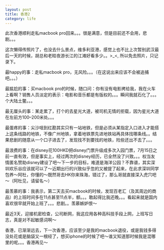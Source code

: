 ```yaml
---
layout: post
title: 香港2 
category: life
---
```


此次香港顺利走私macbook pro回来。。。很是满意，但是目前还不会用，悲剧。。。

这次懒得传照片了，也没去什么景点，维多利亚港，感觉上也不比上次暂别武汉最后一天的时候，胡总和老眭夜游长江的江滩好看多少。。>_<, 所以免去照片，只记录下。

最happy的事：走私macbook pro，无风险。。。（在这说出来应该不会被追捕吧。。。）

最尴尬的事：买macbook pro的时候，随口问：你有没有电影拷给我，我在火车上看啊？销售人员淡定的表示：电影和音乐都是有版权的。。。瞬间我就石化了。。。个大陆土鳖。。。

最无厘头的事：某走累了，打个的去星光大道，被司机无情的拒载，因为星光大道在左前方100–200米处。。。

最蛋疼的事：尖沙咀到红勘其实只有一站地铁，但是必须从某指定入口进入才能搭上这条线路的地铁，不像广州地铁，拿着地铁票先进地铁站再具体找哪条线。。结果悲剧的随意从一个口子进去了，发现找不到要找的地铁，险些还出不去了。。。

最浪费的事：在disney花100HKD把disney门票升级成多次入园门票，7月15日之前一直有效，但是事实上，经过两次的disney经历，已全然没了兴致。。。权当友情匿名赞助disney建设了吧～下一步的目标，难道是海洋公园？不靠谱，其实深圳欢乐谷应该就可以了～近期出行的兴致似乎忽的又被提了起来，在此求深圳同学包养～阿杜，你懂的～既然哥去HK你来珠海，错过了，那么哥就直接深入虎穴吧～（阿杜见，请留名～）

最羡慕的事：我表示，第二天去买macbook的时候，发现百老汇（及其周边的商品）的上班时间多在11点甚至11点半，额。。。敢起得比我还晚。。。看起来就是国内喜欢很早就开始上班了。。。悲剧。。羡慕嫉妒恨～

最近3天，迎接机密检查，公司断网，我这应用各种高科技手段上网，上班写日志，真是对不起敏感词啊～

香港，已渐渐远去，下一次香港，应该至少是我的macbook退役，或是我钱多得没处花或是脑袋又一根经了，想买iphone的时候了吧～谁又知道那时候我是混哪里的呢。。。香港再见～

